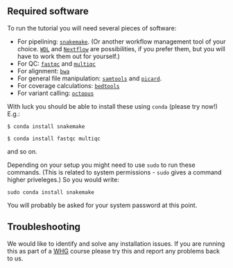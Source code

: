 ## Required software

To run the tutorial you will need several pieces of software:

* For pipelining: [`snakemake`](https://snakemake.readthedocs.io/en/stable/).  (Or another workflow management tool of your choice.  [`WDL`](https://openwdl.org) and [`Nextflow`](https://www.nextflow.io) are possibilities, if you prefer them, but you will have to work them out for yourself.)
* For QC: [`fastqc`](https://www.bioinformatics.babraham.ac.uk/projects/fastqc/) and [`multiqc`](https://multiqc.info)
* For alignment: [`bwa`](https://github.com/lh3/bwa)
* For general file manipulation: [`samtools`](https://github.com/samtools/samtools) and [`picard`](https://broadinstitute.github.io/picard/).
* For coverage calculations: [`bedtools`](https://bedtools.readthedocs.io/en/latest/index.html)
* For variant calling: [`octopus`](https://github.com/luntergroup/octopus)

With luck you should be able to install these using `conda` (please try now!)  E.g.:

```
$ conda install snakemake
```

```
$ conda install fastqc multiqc
```

and so on.

Depending on your setup you might need to use `sudo` to run these commands.  (This is related to system permissions - `sudo` gives a command higher priveleges.)  So you would write:
```
sudo conda install snakemake
```

You will probably be asked for your system password at this point.

## Troubleshooting

We would like to identify and solve any installation issues.  If you are running this as part of a [WHG](https://www.well.ox.ac.uk) course please try this and report any problems back to us.
